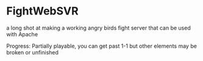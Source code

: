 # FightWebSVR
a long shot at making a working angry birds fight server that can be used with Apache

Progress: Partially playable, you can get past 1-1 but other elements may be broken or unfinished

